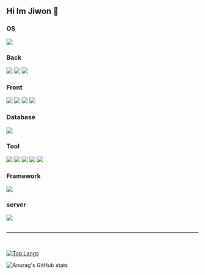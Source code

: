 ## Hi Im Jiwon 👋

<h3>OS</h3>
  <img src='https://img.shields.io/badge/Linux-FCC624?style=for-the-badge&logo=linux&logoColor=black'>

<h3>Back</h3>
<div style="white-space: nowrap;">
    <img src='https://img.shields.io/badge/Java-ED8B00?style=for-the-badge&logo=openjdk&logoColor=white'>
    <img src='https://img.shields.io/badge/jQuery-0769AD?style=for-the-badge&logo=jquery&logoColor=white'>
    <img src='https://img.shields.io/badge/Spring-6DB33F?style=for-the-badge&logo=spring&logoColor=white'>
</div>

<h3>Front</h3>
<div style="white-space: nowrap;">
  <img src='https://img.shields.io/badge/JavaScript-F7DF1E?style=for-the-badge&logo=JavaScript&logoColor=white'>
  <img src='https://img.shields.io/badge/React-20232A?style=for-the-badge&logo=react&logoColor=61DAFB'>
  <img src='https://img.shields.io/badge/HTML5-E34F26?style=for-the-badge&logo=html5&logoColor=white'>
  <img src='https://img.shields.io/badge/CSS3-1572B6?style=for-the-badge&logo=css3&logoColor=white'>
</div>

<h3>Database</h3>
<div style="white-space: nowrap;">
  <img src='https://img.shields.io/badge/Oracle-F80000?style=for-the-badge&logo=Oracle&logoColor=white'>
</div>

<h3>Tool</h3>
<div style="white-space: nowrap;">
  <img src='https://img.shields.io/badge/GitHub-100000?style=for-the-badge&logo=github&logoColor=white'>
  <img src='https://img.shields.io/badge/GIT-E44C30?style=for-the-badge&logo=git&logoColor=white'>
  <img src='https://img.shields.io/badge/Notion-000000?style=for-the-badge&logo=notion&logoColor=white'>
  <img src='https://img.shields.io/badge/Figma-F24E1E?style=for-the-badge&logo=figma&logoColor=white'>
  <img src='https://img.shields.io/badge/Postman-FF6C37?style=for-the-badge&logo=postman&logoColor=white'>
</div>

<h3>Framework</h3>
<div style="white-space: nowrap;">
  <img src='https://img.shields.io/badge/Spring_Security-6DB33F?style=for-the-badge&logo=Spring-Security&logoColor=white'>
</div>

<h3>server</h3>
<div style="white-space: nowrap;">
  <img src='https://img.shields.io/badge/Amazon_AWS-232F3E?style=for-the-badge&logo=amazon-aws&logoColor=white'>
</div>

<br>
<hr>
<br>

[![Top Langs](https://github-readme-stats.vercel.app/api/top-langs/?username=JiwonNaa&layout=compact)](https://github.com/anuraghazra/github-readme-stats)


![Anurag's GitHub stats](https://github-readme-stats.vercel.app/api?username=JiwonNaa&theme=dracula&show_icons=true)


